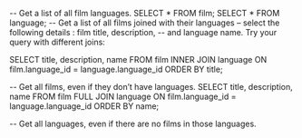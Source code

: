 -- Get a list of all film languages.
SELECT * FROM film;
SELECT * FROM language;
-- Get a list of all films joined with their languages – select the following details : film title, description, 
-- and language name. Try your query with different joins:

SELECT title, description, name FROM film
INNER JOIN language ON film.language_id = language.language_id ORDER BY title;

--   Get all films, even if they don’t have languages.
SELECT title, description, name
FROM film
FULL JOIN language
ON film.language_id = language.language_id
ORDER BY name;

--   Get all languages, even if there are no films in those languages.
